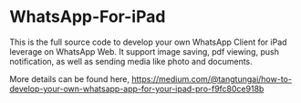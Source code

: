 # WhatsApp-For-iPad
This is the full source code to develop your own WhatsApp Client for iPad leverage on WhatsApp Web. It support image saving, pdf viewing, push notification, as well as sending media like photo and documents.

More details can be found here, https://medium.com/@tangtungai/how-to-develop-your-own-whatsapp-app-for-your-ipad-pro-f9fc80ce918b

